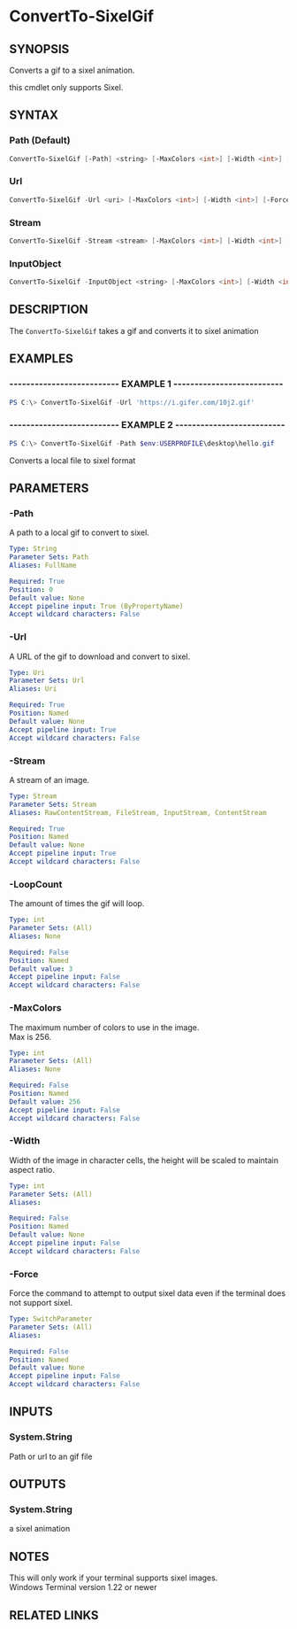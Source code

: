 ﻿---
external help file: Sixel.dll-Help.xml
Module Name: Sixel
online version: https://github.com/trackd/Sixel/blob/main/docs/en-US/ConvertTo-SixelGif.md
schema: 2.0.0
---

# ConvertTo-SixelGif

## SYNOPSIS

Converts a gif to a sixel animation.  

this cmdlet only supports Sixel.  

## SYNTAX

### Path (Default)

```powershell
ConvertTo-SixelGif [-Path] <string> [-MaxColors <int>] [-Width <int>] [-Force] [-LoopCount <int>] [<CommonParameters>]
```

### Url

```powershell
ConvertTo-SixelGif -Url <uri> [-MaxColors <int>] [-Width <int>] [-Force] [-LoopCount <int>] [<CommonParameters>]
```

### Stream

```powershell
ConvertTo-SixelGif -Stream <stream> [-MaxColors <int>] [-Width <int>] [-Force] [-LoopCount <int>] [<CommonParameters>]
```

### InputObject

```powershell
ConvertTo-SixelGif -InputObject <string> [-MaxColors <int>] [-Width <int>] [-Force] [-LoopCount <int>] [<CommonParameters>]
```

## DESCRIPTION

The `ConvertTo-SixelGif` takes a gif and converts it to sixel animation  

## EXAMPLES

### -------------------------- EXAMPLE 1 --------------------------

```powershell
PS C:\> ConvertTo-SixelGif -Url 'https://i.gifer.com/10j2.gif'
```

### -------------------------- EXAMPLE 2 --------------------------

```powershell
PS C:\> ConvertTo-SixelGif -Path $env:USERPROFILE\desktop\hello.gif
```

Converts a local file to sixel format  

## PARAMETERS

### -Path

A path to a local gif to convert to sixel.  

```yaml
Type: String
Parameter Sets: Path
Aliases: FullName

Required: True
Position: 0
Default value: None
Accept pipeline input: True (ByPropertyName)
Accept wildcard characters: False
```

### -Url

A URL of the gif to download and convert to sixel.  

```yaml
Type: Uri
Parameter Sets: Url
Aliases: Uri

Required: True
Position: Named
Default value: None
Accept pipeline input: True
Accept wildcard characters: False
```

### -Stream

A stream of an image.  

```yaml
Type: Stream
Parameter Sets: Stream
Aliases: RawContentStream, FileStream, InputStream, ContentStream

Required: True
Position: Named
Default value: None
Accept pipeline input: True
Accept wildcard characters: False
```

### -LoopCount

The amount of times the gif will loop.  

```yaml
Type: int
Parameter Sets: (All)
Aliases: None

Required: False
Position: Named
Default value: 3
Accept pipeline input: False
Accept wildcard characters: False
```

### -MaxColors

The maximum number of colors to use in the image.  
Max is 256.  

```yaml
Type: int
Parameter Sets: (All)
Aliases: None

Required: False
Position: Named
Default value: 256
Accept pipeline input: False
Accept wildcard characters: False
```

### -Width

Width of the image in character cells, the height will be scaled to maintain aspect ratio.  

```yaml
Type: int
Parameter Sets: (All)
Aliases: 

Required: False
Position: Named
Default value: None
Accept pipeline input: False
Accept wildcard characters: False
```

### -Force

Force the command to attempt to output sixel data even if the terminal does not support sixel.  

```yaml
Type: SwitchParameter
Parameter Sets: (All)
Aliases:

Required: False
Position: Named
Default value: None
Accept pipeline input: False
Accept wildcard characters: False
```

## INPUTS

### System.String

Path or url to an gif file  

## OUTPUTS

### System.String

a sixel animation  

## NOTES

This will only work if your terminal supports sixel images.  
Windows Terminal version 1.22 or newer  

## RELATED LINKS
